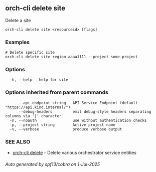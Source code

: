## orch-cli delete site

Delete a site

```
orch-cli delete site <resourceid> [flags]
```

### Examples

```
# Delete specific site
orch-cli delete site region-aaaa1111 --project some-project
```

### Options

```
  -h, --help   help for site
```

### Options inherited from parent commands

```
      --api-endpoint string   API Service Endpoint (default "https://api.kind.internal/")
      --debug-headers         emit debug-style headers separating columns via '|' character
  -n, --noauth                use without authentication checks
  -p, --project string        Active project name
  -v, --verbose               produce verbose output
```

### SEE ALSO

* [orch-cli delete](orch-cli_delete.md)	 - Delete various orchestrator service entities

###### Auto generated by spf13/cobra on 1-Jul-2025
